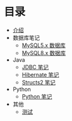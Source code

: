 # 目录

* [介绍](README.md)
* 数据库笔记
    * [MySQL5.x 数据库](数据库笔记/MySQL5x.md)
    * [MySQL8.x 数据库](数据库笔记/MySQL8x.md)
* Java
    * [JDBC 笔记](Java/JDBC笔记.md)
    * [Hibernate 笔记](Java/框架/Hibernate笔记.md)
    * [Structs2 笔记](Java/框架/Structs2笔记.md)
* Python
    * [Python 笔记](Python/Python笔记.md)
* 其他
    * [测试](测试/Test.md)